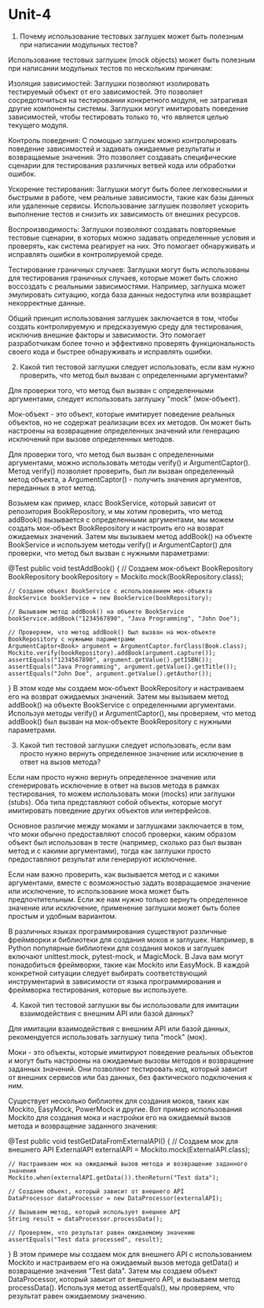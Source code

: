 # Unit-4



1)  Почему использование тестовых заглушек может быть полезным при написании модульных тестов?

Использование тестовых заглушек (mock objects) может быть полезным при написании модульных тестов по нескольким причинам:

Изоляция зависимостей: Заглушки позволяют изолировать тестируемый объект от его зависимостей. Это позволяет сосредоточиться на тестировании конкретного модуля, не затрагивая другие компоненты системы. Заглушки могут имитировать поведение зависимостей, чтобы тестировать только то, что является целью текущего модуля.

Контроль поведения: С помощью заглушек можно контролировать поведение зависимостей и задавать ожидаемые результаты и возвращаемые значения. Это позволяет создавать специфические сценарии для тестирования различных ветвей кода или обработки ошибок.

Ускорение тестирования: Заглушки могут быть более легковесными и быстрыми в работе, чем реальные зависимости, такие как базы данных или удаленные сервисы. Использование заглушек позволяет ускорить выполнение тестов и снизить их зависимость от внешних ресурсов.

Воспроизводимость: Заглушки позволяют создавать повторяемые тестовые сценарии, в которых можно задавать определенные условия и проверять, как система реагирует на них. Это помогает обнаруживать и исправлять ошибки в контролируемой среде.

Тестирование граничных случаев: Заглушки могут быть использованы для тестирования граничных случаев, которые может быть сложно воссоздать с реальными зависимостями. Например, заглушка может эмулировать ситуацию, когда база данных недоступна или возвращает некорректные данные.

Общий принцип использования заглушек заключается в том, чтобы создать контролируемую и предсказуемую среду для тестирования, исключив внешние факторы и зависимости. Это помогает разработчикам более точно и эффективно проверять функциональность своего кода и быстрее обнаруживать и исправлять ошибки.




2) Какой тип тестовой заглушки следует использовать, если вам нужно проверить, что метод был вызван с определенными аргументами?

Для проверки того, что метод был вызван с определенными аргументами, следует использовать заглушку  "mock" (мок-объект).

Мок-объект - это объект, которые имитирует поведение реальных объектов, но не содержат реализации всех их методов. Он может быть настроены на возвращение определенных значений или генерацию исключений при вызове определенных методов.

Для проверки того, что метод был вызван с определенными аргументами, можно использовать методы verify() и ArgumentCaptor(). Метод verify() позволяет проверить, был ли вызван определенный метод объекта, а ArgumentCaptor() - получить значения аргументов, переданных в этот метод.

Возьмем как пример, класс BookService, который зависит от репозитория BookRepository, и мы хотим проверить, что метод addBook() вызывается с определенными аргументами, мы можем создать мок-объект BookRepository и настроить его на возврат ожидаемых значений. Затем мы вызываем метод addBook() на объекте BookService и используем методы verify() и ArgumentCaptor() для проверки, что метод был вызван с нужными параметрами:



@Test
public void testAddBook() {
    // Создаем мок-объект BookRepository
    BookRepository bookRepository = Mockito.mock(BookRepository.class);

    // Создаем объект BookService с использованием мок-объекта
    BookService bookService = new BookService(bookRepository);

    // Вызываем метод addBook() на объекте BookService
    bookService.addBook("1234567890", "Java Programming", "John Doe");

    // Проверяем, что метод addBook() был вызван на мок-объекте BookRepository с нужными параметрами
    ArgumentCaptor<Book> argument = ArgumentCaptor.forClass(Book.class);
    Mockito.verify(bookRepository).addBook(argument.capture());
    assertEquals("1234567890", argument.getValue().getISBN());
    assertEquals("Java Programming", argument.getValue().getTitle());
    assertEquals("John Doe", argument.getValue().getAuthor());
}
В этом коде мы создаем мок-объект BookRepository и настраиваем его на возврат ожидаемых значений. Затем мы вызываем метод addBook() на объекте BookService с определенными аргументами. Используя методы verify() и ArgumentCaptor(), мы проверяем, что метод addBook() был вызван на мок-объекте BookRepository с нужными параметрами.



3) Какой тип тестовой заглушки следует использовать, если вам просто нужно вернуть определенное значение или исключение в ответ на вызов метода?

Если нам просто нужно вернуть определенное значение или сгенерировать исключение в ответ на вызов метода в рамках тестирования, то можем использовать моки (mocks) или заглушки (stubs). Оба типа представляют собой объекты, которые могут имитировать поведение других объектов или интерфейсов.

Основное различие между моками и заглушками заключается в том, что моки обычно предоставляют способ проверки, каким образом объект был использован в тесте (например, сколько раз был вызван метод и с какими аргументами), тогда как заглушки просто предоставляют результат или генерируют исключение.

Если нам важно проверить, как вызывается метод и с какими аргументами, вместе с возможностью задать возвращаемое значение или исключение, то использование мока может быть предпочтительным. Если же нам нужно только вернуть определенное значение или исключение, применение заглушки может быть более простым и удобным вариантом.

В различных языках программирования существуют различные фреймворки и библиотеки для создания моков и заглушек. Например, в Python популярные библиотеки для создания моков и заглушек включают unittest.mock, pytest-mock, и MagicMock. В Java вам могут понадобиться фреймворки, такие как Mockito или EasyMock. В каждой конкретной ситуации следует выбирать соответствующий инструментарий в зависимости от языка программирования и фреймворка тестирования, которые вы используете.



4) Какой тип тестовой заглушки вы бы использовали для имитации  взаимодействия с внешним API или базой данных?

Для имитации взаимодействия с внешним API или базой данных, рекомендуется использовать заглушку типа "mock" (мок).

Моки - это объекты, которые имитируют поведение реальных объектов и могут быть настроены на ожидаемые вызовы методов и возвращение заданных значений. Они позволяют тестировать код, который зависит от внешних сервисов или баз данных, без фактического подключения к ним.

Существует несколько библиотек для создания моков, таких как Mockito, EasyMock, PowerMock и другие. Вот пример использования Mockito для создания мока и настройки его на ожидаемый вызов метода и возвращение заданного значения:


@Test
public void testGetDataFromExternalAPI() {
    // Создаем мок для внешнего API
    ExternalAPI externalAPI = Mockito.mock(ExternalAPI.class);

    // Настраиваем мок на ожидаемый вызов метода и возвращение заданного значения
    Mockito.when(externalAPI.getData()).thenReturn("Test data");

    // Создаем объект, который зависит от внешнего API
    DataProcessor dataProcessor = new DataProcessor(externalAPI);

    // Вызываем метод, который использует внешнее API
    String result = dataProcessor.processData();

    // Проверяем, что результат равен ожидаемому значению
    assertEquals("Test data processed", result);
}
В этом примере мы создаем мок для внешнего API с использованием Mockito и настраиваем его на ожидаемый вызов метода getData() и возвращение значения "Test data". Затем мы создаем объект DataProcessor, который зависит от внешнего API, и вызываем метод processData(). Используя метод assertEquals(), мы проверяем, что результат равен ожидаемому значению.
